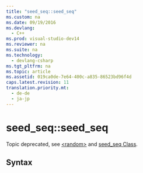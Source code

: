 ```yaml
---
title: "seed_seq::seed_seq"
ms.custom: na
ms.date: 09/19/2016
ms.devlang: 
  - C++
ms.prod: visual-studio-dev14
ms.reviewer: na
ms.suite: na
ms.technology: 
  - devlang-csharp
ms.tgt_pltfrm: na
ms.topic: article
ms.assetid: 019ca0de-7e64-400c-a835-86523bd96f4d
caps.latest.revision: 11
translation.priority.mt: 
  - de-de
  - ja-jp
---
```

# seed_seq::seed_seq
Topic deprecated, see [<random\>](../vs140/-random-.md) and [seed_seq Class](../vs140/seed_seq-Class.md).  
  
## Syntax